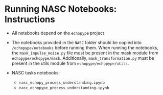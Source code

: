 # Running NASC Notebooks: Instructions

- All notebooks depend on the `echopype` project
- The notebooks provided in the `NASC` folder should be copied into `/echopype/notebooks` before running them. When running the notebooks, the `mask_impulse_noise.py` file must be present in the mask module from `echopype/echopype/mask`. Additionally, `mask_transformation.py` must be present in the utils module from `echopype/echopype/utils`.
- NASC tasks notebooks:

    - `nasc_echopy_process_understanding.ipynb`
    - `nasc_echopype_process_understanding.ipynb`